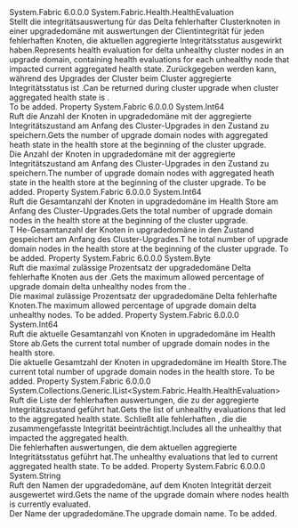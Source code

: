 <Type Name="UpgradeDomainDeltaNodesCheckHealthEvaluation" FullName="System.Fabric.Health.UpgradeDomainDeltaNodesCheckHealthEvaluation">
  <TypeSignature Language="C#" Value="public sealed class UpgradeDomainDeltaNodesCheckHealthEvaluation : System.Fabric.Health.HealthEvaluation" />
  <TypeSignature Language="ILAsm" Value=".class public auto ansi sealed beforefieldinit UpgradeDomainDeltaNodesCheckHealthEvaluation extends System.Fabric.Health.HealthEvaluation" />
  <TypeSignature Language="DocId" Value="T:System.Fabric.Health.UpgradeDomainDeltaNodesCheckHealthEvaluation" />
  <TypeSignature Language="VB.NET" Value="Public NotInheritable Class UpgradeDomainDeltaNodesCheckHealthEvaluation&#xA;Inherits HealthEvaluation" />
  <TypeSignature Language="F#" Value="type UpgradeDomainDeltaNodesCheckHealthEvaluation = class&#xA;    inherit HealthEvaluation" />
  <AssemblyInfo>
    <AssemblyName>System.Fabric</AssemblyName>
    <AssemblyVersion>6.0.0.0</AssemblyVersion>
  </AssemblyInfo>
  <Base>
    <BaseTypeName>System.Fabric.Health.HealthEvaluation</BaseTypeName>
  </Base>
  <Interfaces />
  <Docs>
    <summary>
      <para><span data-ttu-id="3985d-101">Stellt die integritätsauswertung für das Delta fehlerhafter Clusterknoten in einer upgradedomäne mit auswertungen der Clientintegrität für jeden fehlerhaften Knoten, die aktuellen aggregierte Integritätsstatus ausgewirkt haben.</span><span class="sxs-lookup"><span data-stu-id="3985d-101">Represents health evaluation for delta unhealthy cluster nodes in an upgrade domain, containing health evaluations for each unhealthy node that impacted current aggregated health state.</span></span>
            <span data-ttu-id="3985d-102">Zurückgegeben werden kann, während des Upgrades der Cluster beim Cluster aggregierte Integritätsstatus ist <see cref="F:System.Fabric.Health.HealthState.Error" />.</span><span class="sxs-lookup"><span data-stu-id="3985d-102">Can be returned during cluster upgrade when cluster aggregated health state is <see cref="F:System.Fabric.Health.HealthState.Error" />.</span></span></para>
    </summary>
    <remarks>To be added.</remarks>
  </Docs>
  <Members>
    <Member MemberName="BaselineErrorCount">
      <MemberSignature Language="C#" Value="public long BaselineErrorCount { get; }" />
      <MemberSignature Language="ILAsm" Value=".property instance int64 BaselineErrorCount" />
      <MemberSignature Language="DocId" Value="P:System.Fabric.Health.UpgradeDomainDeltaNodesCheckHealthEvaluation.BaselineErrorCount" />
      <MemberSignature Language="VB.NET" Value="Public ReadOnly Property BaselineErrorCount As Long" />
      <MemberSignature Language="F#" Value="member this.BaselineErrorCount : int64" Usage="System.Fabric.Health.UpgradeDomainDeltaNodesCheckHealthEvaluation.BaselineErrorCount" />
      <MemberType>Property</MemberType>
      <AssemblyInfo>
        <AssemblyName>System.Fabric</AssemblyName>
        <AssemblyVersion>6.0.0.0</AssemblyVersion>
      </AssemblyInfo>
      <ReturnValue>
        <ReturnType>System.Int64</ReturnType>
      </ReturnValue>
      <Docs>
        <summary>
          <para><span data-ttu-id="3985d-103">Ruft die Anzahl der Knoten in upgradedomäne mit der aggregierte Integritätszustand <see cref="F:System.Fabric.Health.HealthState.Error" /> am Anfang des Cluster-Upgrades in den Zustand zu speichern.</span><span class="sxs-lookup"><span data-stu-id="3985d-103">Gets the number of upgrade domain nodes with aggregated heath state <see cref="F:System.Fabric.Health.HealthState.Error" /> in the health store at the beginning of the cluster upgrade.</span></span></para>
        </summary>
        <value>
          <para><span data-ttu-id="3985d-104">Die Anzahl der Knoten in upgradedomäne mit der aggregierte Integritätszustand <see cref="F:System.Fabric.Health.HealthState.Error" /> am Anfang des Cluster-Upgrades in den Zustand zu speichern.</span><span class="sxs-lookup"><span data-stu-id="3985d-104">The number of upgrade domain nodes with aggregated heath state <see cref="F:System.Fabric.Health.HealthState.Error" /> in the health store at the beginning of the cluster upgrade.</span></span></para>
        </value>
        <remarks>To be added.</remarks>
      </Docs>
    </Member>
    <Member MemberName="BaselineTotalCount">
      <MemberSignature Language="C#" Value="public long BaselineTotalCount { get; }" />
      <MemberSignature Language="ILAsm" Value=".property instance int64 BaselineTotalCount" />
      <MemberSignature Language="DocId" Value="P:System.Fabric.Health.UpgradeDomainDeltaNodesCheckHealthEvaluation.BaselineTotalCount" />
      <MemberSignature Language="VB.NET" Value="Public ReadOnly Property BaselineTotalCount As Long" />
      <MemberSignature Language="F#" Value="member this.BaselineTotalCount : int64" Usage="System.Fabric.Health.UpgradeDomainDeltaNodesCheckHealthEvaluation.BaselineTotalCount" />
      <MemberType>Property</MemberType>
      <AssemblyInfo>
        <AssemblyName>System.Fabric</AssemblyName>
        <AssemblyVersion>6.0.0.0</AssemblyVersion>
      </AssemblyInfo>
      <ReturnValue>
        <ReturnType>System.Int64</ReturnType>
      </ReturnValue>
      <Docs>
        <summary>
          <para><span data-ttu-id="3985d-105">Ruft die Gesamtanzahl der Knoten in upgradedomäne im Health Store am Anfang des Cluster-Upgrades.</span><span class="sxs-lookup"><span data-stu-id="3985d-105">Gets the total number of upgrade domain nodes in the health store at the beginning of the cluster upgrade.</span></span></para>
        </summary>
        <value>
          <para><span data-ttu-id="3985d-106">T He-Gesamtanzahl der Knoten in upgradedomäne in den Zustand gespeichert am Anfang des Cluster-Upgrades.</span><span class="sxs-lookup"><span data-stu-id="3985d-106">T he total number of upgrade domain nodes in the health store at the beginning of the cluster upgrade.</span></span></para>
        </value>
        <remarks>To be added.</remarks>
      </Docs>
    </Member>
    <Member MemberName="MaxPercentUpgradeDomainDeltaUnhealthyNodes">
      <MemberSignature Language="C#" Value="public byte MaxPercentUpgradeDomainDeltaUnhealthyNodes { get; }" />
      <MemberSignature Language="ILAsm" Value=".property instance unsigned int8 MaxPercentUpgradeDomainDeltaUnhealthyNodes" />
      <MemberSignature Language="DocId" Value="P:System.Fabric.Health.UpgradeDomainDeltaNodesCheckHealthEvaluation.MaxPercentUpgradeDomainDeltaUnhealthyNodes" />
      <MemberSignature Language="VB.NET" Value="Public ReadOnly Property MaxPercentUpgradeDomainDeltaUnhealthyNodes As Byte" />
      <MemberSignature Language="F#" Value="member this.MaxPercentUpgradeDomainDeltaUnhealthyNodes : byte" Usage="System.Fabric.Health.UpgradeDomainDeltaNodesCheckHealthEvaluation.MaxPercentUpgradeDomainDeltaUnhealthyNodes" />
      <MemberType>Property</MemberType>
      <AssemblyInfo>
        <AssemblyName>System.Fabric</AssemblyName>
        <AssemblyVersion>6.0.0.0</AssemblyVersion>
      </AssemblyInfo>
      <ReturnValue>
        <ReturnType>System.Byte</ReturnType>
      </ReturnValue>
      <Docs>
        <summary>
          <para><span data-ttu-id="3985d-107">Ruft die maximal zulässige Prozentsatz der upgradedomäne Delta fehlerhafte Knoten aus der <see cref="T:System.Fabric.Health.ClusterUpgradeHealthPolicy" />.</span><span class="sxs-lookup"><span data-stu-id="3985d-107">Gets the maximum allowed percentage of upgrade domain delta unhealthy nodes from the <see cref="T:System.Fabric.Health.ClusterUpgradeHealthPolicy" />.</span></span></para>
        </summary>
        <value>
          <para><span data-ttu-id="3985d-108">Die maximal zulässige Prozentsatz der upgradedomäne Delta fehlerhafte Knoten.</span><span class="sxs-lookup"><span data-stu-id="3985d-108">The maximum allowed percentage of upgrade domain delta unhealthy nodes.</span></span></para>
        </value>
        <remarks>To be added.</remarks>
      </Docs>
    </Member>
    <Member MemberName="TotalCount">
      <MemberSignature Language="C#" Value="public long TotalCount { get; }" />
      <MemberSignature Language="ILAsm" Value=".property instance int64 TotalCount" />
      <MemberSignature Language="DocId" Value="P:System.Fabric.Health.UpgradeDomainDeltaNodesCheckHealthEvaluation.TotalCount" />
      <MemberSignature Language="VB.NET" Value="Public ReadOnly Property TotalCount As Long" />
      <MemberSignature Language="F#" Value="member this.TotalCount : int64" Usage="System.Fabric.Health.UpgradeDomainDeltaNodesCheckHealthEvaluation.TotalCount" />
      <MemberType>Property</MemberType>
      <AssemblyInfo>
        <AssemblyName>System.Fabric</AssemblyName>
        <AssemblyVersion>6.0.0.0</AssemblyVersion>
      </AssemblyInfo>
      <ReturnValue>
        <ReturnType>System.Int64</ReturnType>
      </ReturnValue>
      <Docs>
        <summary>
          <para><span data-ttu-id="3985d-109">Ruft die aktuelle Gesamtanzahl von Knoten in upgradedomäne im Health Store ab.</span><span class="sxs-lookup"><span data-stu-id="3985d-109">Gets the current total number of upgrade domain nodes in the health store.</span></span></para>
        </summary>
        <value>
          <para><span data-ttu-id="3985d-110">Die aktuelle Gesamtzahl der Knoten in upgradedomäne im Health Store.</span><span class="sxs-lookup"><span data-stu-id="3985d-110">The current total number of upgrade domain nodes in the health store.</span></span></para>
        </value>
        <remarks>To be added.</remarks>
      </Docs>
    </Member>
    <Member MemberName="UnhealthyEvaluations">
      <MemberSignature Language="C#" Value="public System.Collections.Generic.IList&lt;System.Fabric.Health.HealthEvaluation&gt; UnhealthyEvaluations { get; }" />
      <MemberSignature Language="ILAsm" Value=".property instance class System.Collections.Generic.IList`1&lt;class System.Fabric.Health.HealthEvaluation&gt; UnhealthyEvaluations" />
      <MemberSignature Language="DocId" Value="P:System.Fabric.Health.UpgradeDomainDeltaNodesCheckHealthEvaluation.UnhealthyEvaluations" />
      <MemberSignature Language="VB.NET" Value="Public ReadOnly Property UnhealthyEvaluations As IList(Of HealthEvaluation)" />
      <MemberSignature Language="F#" Value="member this.UnhealthyEvaluations : System.Collections.Generic.IList&lt;System.Fabric.Health.HealthEvaluation&gt;" Usage="System.Fabric.Health.UpgradeDomainDeltaNodesCheckHealthEvaluation.UnhealthyEvaluations" />
      <MemberType>Property</MemberType>
      <AssemblyInfo>
        <AssemblyName>System.Fabric</AssemblyName>
        <AssemblyVersion>6.0.0.0</AssemblyVersion>
      </AssemblyInfo>
      <ReturnValue>
        <ReturnType>System.Collections.Generic.IList&lt;System.Fabric.Health.HealthEvaluation&gt;</ReturnType>
      </ReturnValue>
      <Docs>
        <summary>
          <para><span data-ttu-id="3985d-111">Ruft die Liste der fehlerhaften auswertungen, die zu der aggregierte Integritätszustand geführt hat.</span><span class="sxs-lookup"><span data-stu-id="3985d-111">Gets the list of unhealthy evaluations that led to the aggregated health state.</span></span> <span data-ttu-id="3985d-112">Schließt alle fehlerhaften <see cref="T:System.Fabric.Health.NodeHealthEvaluation" /> , die die zusammengefasste Integrität beeinträchtigt.</span><span class="sxs-lookup"><span data-stu-id="3985d-112">Includes all the unhealthy <see cref="T:System.Fabric.Health.NodeHealthEvaluation" /> that impacted the aggregated health.</span></span></para>
        </summary>
        <value>
          <para><span data-ttu-id="3985d-113">Die fehlerhaften auswertungen, die dem aktuellen aggregierte Integritätsstatus geführt hat.</span><span class="sxs-lookup"><span data-stu-id="3985d-113">The unhealthy evaluations that led to current aggregated health state.</span></span></para>
        </value>
        <remarks>To be added.</remarks>
      </Docs>
    </Member>
    <Member MemberName="UpgradeDomainName">
      <MemberSignature Language="C#" Value="public string UpgradeDomainName { get; }" />
      <MemberSignature Language="ILAsm" Value=".property instance string UpgradeDomainName" />
      <MemberSignature Language="DocId" Value="P:System.Fabric.Health.UpgradeDomainDeltaNodesCheckHealthEvaluation.UpgradeDomainName" />
      <MemberSignature Language="VB.NET" Value="Public ReadOnly Property UpgradeDomainName As String" />
      <MemberSignature Language="F#" Value="member this.UpgradeDomainName : string" Usage="System.Fabric.Health.UpgradeDomainDeltaNodesCheckHealthEvaluation.UpgradeDomainName" />
      <MemberType>Property</MemberType>
      <AssemblyInfo>
        <AssemblyName>System.Fabric</AssemblyName>
        <AssemblyVersion>6.0.0.0</AssemblyVersion>
      </AssemblyInfo>
      <ReturnValue>
        <ReturnType>System.String</ReturnType>
      </ReturnValue>
      <Docs>
        <summary>
          <para><span data-ttu-id="3985d-114">Ruft den Namen der upgradedomäne, auf dem Knoten Integrität derzeit ausgewertet wird.</span><span class="sxs-lookup"><span data-stu-id="3985d-114">Gets the name of the upgrade domain where nodes health is currently evaluated.</span></span></para>
        </summary>
        <value>
          <para><span data-ttu-id="3985d-115">Der Name der upgradedomäne.</span><span class="sxs-lookup"><span data-stu-id="3985d-115">The upgrade domain name.</span></span></para>
        </value>
        <remarks>To be added.</remarks>
      </Docs>
    </Member>
  </Members>
</Type>